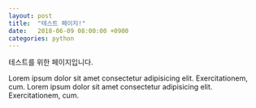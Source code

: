 ```yaml
---
layout: post
title:  "테스트 페이지!"
date:   2018-06-09 08:00:00 +0900
categories: python
---
```


테스트를 위한 페이지입니다.

Lorem ipsum dolor sit amet consectetur adipisicing elit. Exercitationem, cum. Lorem ipsum dolor sit amet consectetur adipisicing elit. Exercitationem, cum.